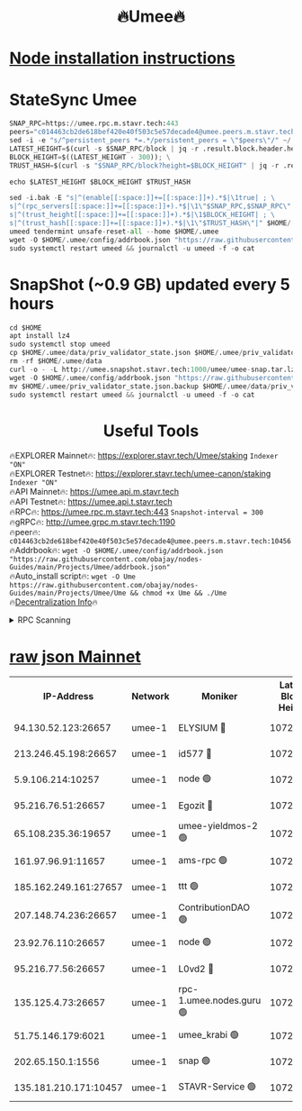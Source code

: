<h1 align="center"> 🔥Umee🔥</h1>


[Node installation instructions](https://github.com/obajay/nodes-Guides/tree/main/Projects/Umee)
=
# StateSync Umee
```python
SNAP_RPC=https://umee.rpc.m.stavr.tech:443
peers="c014463cb2de618bef420e40f503c5e57decade4@umee.peers.m.stavr.tech:10456"
sed -i -e "s/^persistent_peers *=.*/persistent_peers = \"$peers\"/" ~/.umee/config/config.toml
LATEST_HEIGHT=$(curl -s $SNAP_RPC/block | jq -r .result.block.header.height); \
BLOCK_HEIGHT=$((LATEST_HEIGHT - 300)); \
TRUST_HASH=$(curl -s "$SNAP_RPC/block?height=$BLOCK_HEIGHT" | jq -r .result.block_id.hash)

echo $LATEST_HEIGHT $BLOCK_HEIGHT $TRUST_HASH

sed -i.bak -E "s|^(enable[[:space:]]+=[[:space:]]+).*$|\1true| ; \
s|^(rpc_servers[[:space:]]+=[[:space:]]+).*$|\1\"$SNAP_RPC,$SNAP_RPC\"| ; \
s|^(trust_height[[:space:]]+=[[:space:]]+).*$|\1$BLOCK_HEIGHT| ; \
s|^(trust_hash[[:space:]]+=[[:space:]]+).*$|\1\"$TRUST_HASH\"|" $HOME/.umee/config/config.toml
umeed tendermint unsafe-reset-all --home $HOME/.umee
wget -O $HOME/.umee/config/addrbook.json "https://raw.githubusercontent.com/obajay/nodes-Guides/main/Projects/Umee/addrbook.json"
sudo systemctl restart umeed && journalctl -u umeed -f -o cat
```
# SnapShot (~0.9 GB) updated every 5 hours
```python
cd $HOME
apt install lz4
sudo systemctl stop umeed
cp $HOME/.umee/data/priv_validator_state.json $HOME/.umee/priv_validator_state.json.backup
rm -rf $HOME/.umee/data
curl -o - -L http://umee.snapshot.stavr.tech:1000/umee/umee-snap.tar.lz4 | lz4 -c -d - | tar -x -C $HOME/.umee --strip-components 2
wget -O $HOME/.umee/config/addrbook.json "https://raw.githubusercontent.com/obajay/nodes-Guides/main/Projects/Umee/addrbook.json"
mv $HOME/.umee/priv_validator_state.json.backup $HOME/.umee/data/priv_validator_state.json
sudo systemctl restart umeed && journalctl -u umeed -f -o cat
```
 <h1 align="center"> Useful Tools</h1>

🔥EXPLORER Mainnet🔥:      https://explorer.stavr.tech/Umee/staking             `Indexer "ON"` \
🔥EXPLORER Testnet🔥:        https://explorer.stavr.tech/umee-canon/staking      `Indexer "ON"` \
🔥API Mainnet🔥:                   https://umee.api.m.stavr.tech \
🔥API Testnet🔥:                     https://umee.api.t.stavr.tech \
🔥RPC🔥:                           https://umee.rpc.m.stavr.tech:443                     `Snapshot-interval = 300` \
🔥gRPC🔥:                              http://umee.grpc.m.stavr.tech:1190 \
🔥peer🔥:                     `c014463cb2de618bef420e40f503c5e57decade4@umee.peers.m.stavr.tech:10456` \
🔥Addrbook🔥:    ```wget -O $HOME/.umee/config/addrbook.json "https://raw.githubusercontent.com/obajay/nodes-Guides/main/Projects/Umee/addrbook.json"``` \
🔥Auto_install script🔥: ```wget -O Ume https://raw.githubusercontent.com/obajay/nodes-Guides/main/Projects/Umee/Ume && chmod +x Ume && ./Ume``` \
🔥[Decentralization Info](https://github.com/obajay/StateSync-snapshots/tree/main/Projects/Umee/Decentralization)🔥

<details>
<summary>RPC Scanning</summary>

<h2 align="center"> We scan nodes in real time every 4 hours. And we provide the final result of RPC endpoints.
We cannot influence the operation of these nodes in any way. </h2>


```python
If Voting Power is higher than 0 --> then the Node is a validator of the network and may be subject to attack and be a potential threat to the chain.
```
```python
We marked such validators with a red symbol
```

</details>

[raw json Mainnet](https://rpc-check.umeem.stavr.tech/umeem/rpc-umeem-result.json)
=



<table><tr><th>IP-Address</th><th>Network</th><th>Moniker</th><th>Latest Block Height</th><th>Earliest Block Height</th><th>Catching Up</th><th>Tx Index</th><th>Voting Power</th><th>Scan Time</th></tr><tr><td>94.130.52.123:26657</td><td>umee-1</td><td>ELYSIUM 🔴</td><td>10723511</td><td>3216011</td><td>False</td><td>on</td><td>23142227</td><td>2024-02-23T15:05:07.095731189UTC</td></tr><tr><td>213.246.45.198:26657</td><td>umee-1</td><td>id577 🔴</td><td>10723499</td><td>7100001</td><td>False</td><td>on</td><td>35115950</td><td>2024-02-23T15:03:56.960742482UTC</td></tr><tr><td>5.9.106.214:10257</td><td>umee-1</td><td>node 🟢</td><td>10723507</td><td>7942001</td><td>False</td><td>on</td><td>0</td><td>2024-02-23T15:04:45.485848333UTC</td></tr><tr><td>95.216.76.51:26657</td><td>umee-1</td><td>Egozit 🔴</td><td>10723511</td><td>8262001</td><td>False</td><td>off</td><td>38415041</td><td>2024-02-23T15:05:06.663605880UTC</td></tr><tr><td>65.108.235.36:19657</td><td>umee-1</td><td>umee-yieldmos-2 🟢</td><td>10723494</td><td>9575548</td><td>False</td><td>on</td><td>0</td><td>2024-02-23T15:03:23.763941427UTC</td></tr><tr><td>161.97.96.91:11657</td><td>umee-1</td><td>ams-rpc 🟢</td><td>10723515</td><td>10352001</td><td>False</td><td>on</td><td>0</td><td>2024-02-23T15:05:28.122897287UTC</td></tr><tr><td>185.162.249.161:27657</td><td>umee-1</td><td>ttt 🟢</td><td>10723506</td><td>10381617</td><td>False</td><td>on</td><td>0</td><td>2024-02-23T15:04:36.092398726UTC</td></tr><tr><td>207.148.74.236:26657</td><td>umee-1</td><td>ContributionDAO 🟢</td><td>10723512</td><td>10484838</td><td>False</td><td>off</td><td>0</td><td>2024-02-23T15:05:14.540394148UTC</td></tr><tr><td>23.92.76.110:26657</td><td>umee-1</td><td>node 🟢</td><td>10723518</td><td>10526001</td><td>False</td><td>on</td><td>0</td><td>2024-02-23T15:05:49.354091459UTC</td></tr><tr><td>95.216.77.56:26657</td><td>umee-1</td><td>L0vd2 🔴</td><td>10723515</td><td>10623515</td><td>False</td><td>off</td><td>38372139</td><td>2024-02-23T15:05:27.717313483UTC</td></tr><tr><td>135.125.4.73:26657</td><td>umee-1</td><td>rpc-1.umee.nodes.guru 🟢</td><td>10723511</td><td>10691018</td><td>False</td><td>on</td><td>0</td><td>2024-02-23T15:05:07.403714658UTC</td></tr><tr><td>51.75.146.179:6021</td><td>umee-1</td><td>umee_krabi 🟢</td><td>10723510</td><td>10714902</td><td>False</td><td>on</td><td>0</td><td>2024-02-23T15:05:02.172984028UTC</td></tr><tr><td>202.65.150.1:1556</td><td>umee-1</td><td>snap 🟢</td><td>10722431</td><td>10721614</td><td>False</td><td>on</td><td>0</td><td>2024-02-23T15:04:43.150276093UTC</td></tr><tr><td>135.181.210.171:10457</td><td>umee-1</td><td>STAVR-Service 🟢</td><td>10723512</td><td>10723001</td><td>False</td><td>on</td><td>0</td><td>2024-02-23T15:05:14.944931392UTC</td></tr></table>
